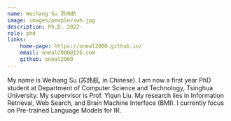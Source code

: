 ```yaml
---
name: Weihang Su 苏炜航
image: images/people/swh.jpg 
description: Ph.D. 2022- 
role: phd 
links: 
    home-page: https://oneal2000.github.io/ 
    email: oneal2000@126.com 
    github: oneal2000 
--- 
```


My name is Weihang Su (苏炜航, in Chinese). I am now a first year PhD student at Department of Computer Science and Technology, Tsinghua University. My supervisor is Prof. Yiqun Liu. My research lies in Information Retrieval, Web Search, and Brain Machine Interface (BMI). I currently focus on Pre-trained Language Models for IR.